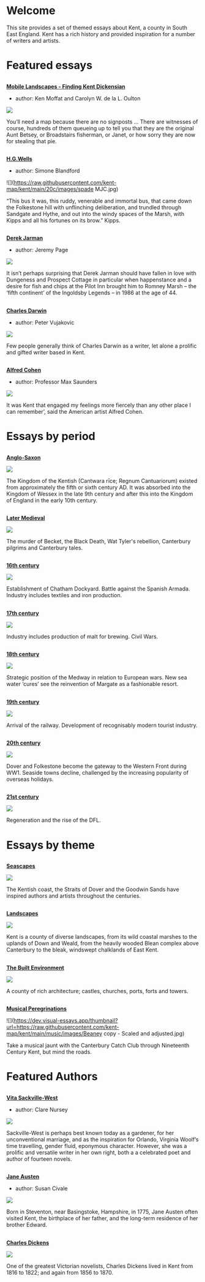 <param ve-config title="Kent Digital Map"
       banner="/images/kent-map-header.jpg"
       show-abstracts="true"
       layout="index">
       
# Welcome

This site provides a set of themed essays about Kent, a county in South East England.  Kent has a rich history and provided inspiration for a number of writers and artists.

# Featured essays

##
[**Mobile Landscapes - Finding Kent Dickensian**](/dickens/mobile-landscapes)

- author: Ken Moffat and Carolyn W. de la L. Oulton

![](https://raw.githubusercontent.com/kent-map/kent/main/images/thumbnails/mobile-landscapes.jpg)

You’ll need a map because there are no signposts ... There are witnesses of course, hundreds of them queueing up to tell you that they are the original Aunt Betsey, or Broadstairs fisherman, or Janet, or how sorry they are now for stealing that pie.

##
[**H.G.Wells**](/20c/20c-wellshg-biography)

- author: Simone Blandford

![](https://raw.githubusercontent.com/kent-map/kent/main/20c/images/spade MJC.jpg)

“This bus it was, this ruddy, venerable and immortal bus, that came down the Folkestone hill with unflinching deliberation, and trundled through Sandgate and Hythe, and out into the windy spaces of the Marsh, with Kipps and all his fortunes on its brow.” Kipps.

##
[**Derek Jarman**](/20c/20c-jarman-biography)

- author: Jeremy Page

![](https://dev.visual-essays.app/thumbnail?url=https://raw.githubusercontent.com/kent-map/kent/main/20c/images/Jarman1.jpg)

It isn’t perhaps surprising that Derek Jarman should have fallen in love with Dungeness and Prospect Cottage in particular when happenstance and a desire for fish and chips at the Pilot Inn brought him to Romney Marsh – the ‘fifth continent’ of the Ingoldsby Legends – in 1986 at the age of 44.

##
[**Charles Darwin**](/19c/19c-darwin-biography)

- author: Peter Vujakovic

![](https://dev.visual-essays.app/thumbnail?url=https://raw.githubusercontent.com/kent-map/kent/main/19c/images/DSCN1084.JPG)

Few people generally think of Charles Darwin as a writer, let alone a prolific and gifted writer based in Kent. 

##
[**Alfred Cohen**](/20c/20c-cohen-biography)

- author: Professor Max Saunders

![](https://dev.visual-essays.app/thumbnail?url=https://raw.githubusercontent.com/kent-map/kent/main/20c/images/redlandscape.jpg)

It was Kent that engaged my feelings more fiercely than any other place I can remember’, said the American artist Alfred Cohen. 

# Essays by period

##
[**Anglo-Saxon**](/anglosaxon)

![](https://dev.visual-essays.app/thumbnail?url=https://stor.artstor.org/stor/20604136-61ac-4aa6-a82e-99e97a44f66d)

The Kingdom of the Kentish (Cantwara rīce; Regnum Cantuariorum) existed from approximately the fifth or sixth century AD. It was absorbed into the Kingdom of Wessex in the late 9th century and after this into the Kingdom of England in the early 10th century.

##
[**Later Medieval**](/medieval)

![](https://dev.visual-essays.app/thumbnail?url=https://stor.artstor.org/stor/1f93830d-4c30-4c54-b0fd-6e5d3783c439)

The murder of Becket, the Black Death, Wat Tyler's rebellion, Canterbury pilgrims and Canterbury tales.

##
[**16th century**](/16c)

![](https://raw.githubusercontent.com/kent-map/kent/main/images/thumbnails/16c.jpg)

Establishment of Chatham Dockyard. Battle against the Spanish Armada. Industry includes textiles and iron production.

##
[**17th century**](/17c)

![](https://raw.githubusercontent.com/kent-map/kent/main/images/thumbnails/17c.jpg)

Industry includes production of malt for brewing. Civil Wars.

##
[**18th century**](/18c)

![](https://raw.githubusercontent.com/kent-map/kent/main/images/thumbnails/18c.jpg)

Strategic position of the Medway in relation to European wars. New sea water ‘cures’ see the reinvention of Margate as a fashionable resort.

##
[**19th century**](/19c)

![](https://raw.githubusercontent.com/kent-map/kent/main/images/thumbnails/19c.jpg)

Arrival of the railway. Development of recognisably modern tourist industry.

##
[**20th century**](/20c)

![](https://raw.githubusercontent.com/kent-map/kent/main/images/thumbnails/20c.jpg)

Dover and Folkestone become the gateway to the Western Front during WW1. Seaside towns decline, challenged by the increasing popularity of overseas holidays.

##
[**21st century**](/21c)

![](https://raw.githubusercontent.com/kent-map/kent/main/images/thumbnails/21c.jpg)

Regeneration and the rise of the DFL.

# Essays by theme

##
[**Seascapes**](/seascape)

![](https://dev.visual-essays.app/thumbnail?url=https://stor.artstor.org/stor/9a5975c8-3fc2-4974-b85a-3c666bcb5ad4)

The Kentish coast, the Straits of Dover and the Goodwin Sands have inspired authors and artists throughout the centuries.

##
[**Landscapes**](/landscape)

![](https://dev.visual-essays.app/thumbnail?url=https://raw.githubusercontent.com/kent-map/kent/main/landscape/images/IMG_2546.JPG)

Kent is a county of diverse landscapes, from its wild coastal marshes to the uplands of Down and Weald, from the heavily wooded Blean complex above Canterbury to the bleak, windswept chalklands of East Kent.

##
[**The Built Environment**](/churches)

![](https://dev.visual-essays.app/thumbnail?url=https://stor.artstor.org/stor/d4be729a-0826-4b0f-8eaa-6a4c33dbbc99)

A county of rich architecture; castles, churches, ports, forts and towers.

##
[**Musical Peregrinations**](/music)

![](https://dev.visual-essays.app/thumbnail?url=https://raw.githubusercontent.com/kent-map/kent/main/music/images/Beaney copy - Scaled and adjusted.jpg)

Take a musical jaunt with the Canterbury Catch Club through Nineteenth Century Kent, but mind the roads.

# Featured Authors

##
[**Vita Sackville-West**](/20c/20c-sackville-west-biography)

- author: Clare Nursey

![](https://raw.githubusercontent.com/kent-map/kent/main/20c/images/sissinghurst2.jpg)

Sackville-West is perhaps best known today as a gardener, for her unconventional marriage, and as the inspiration for Orlando, Virginia Woolf’s time travelling, gender fluid, eponymous character.  However, she was a prolific and versatile writer in her own right, both a a celebrated poet and author of fourteen novels.

##
[**Jane Austen**](/austen/index)

- author: Susan Civale

![](https://dev.visual-essays.app/thumbnail?url=https://upload.wikimedia.org/wikipedia/commons/b/b3/Godmersham_%281779%29.jpg)

Born in Steventon, near Basingstoke, Hampshire, in 1775, Jane Austen often visited Kent, the birthplace of her father, and the long-term residence of her brother Edward. 

##
[**Charles Dickens**](/dickens)

![](https://raw.githubusercontent.com/kent-map/kent/main/images/thumbnails/dickens-head.jpg)

One of the greatest Victorian novelists, Charles Dickens lived in Kent from 1816 to 1822; and again from 1856 to 1870.
